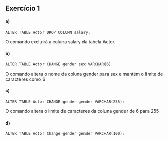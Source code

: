 ## Exercício 1

#### a) 
`ALTER TABLE Actor DROP COLUMN salary;`

O comando excluirá a coluna salary da tabela Actor.

#### b)
`ALTER TABLE Actor CHANGE gender sex VARCHAR(6);`

O comando altera o nome da coluna gender para sex e mantém o limite de caractéres como 6

#### c)
`ALTER TABLE Actor CHANGE gender gender VARCHAR(255);` 

O comando altera o limite de caracteres da coluna gender de 6 para 255

#### d)
`ALTER TABLE Actor Change gender gender VARCHAR(100);`


